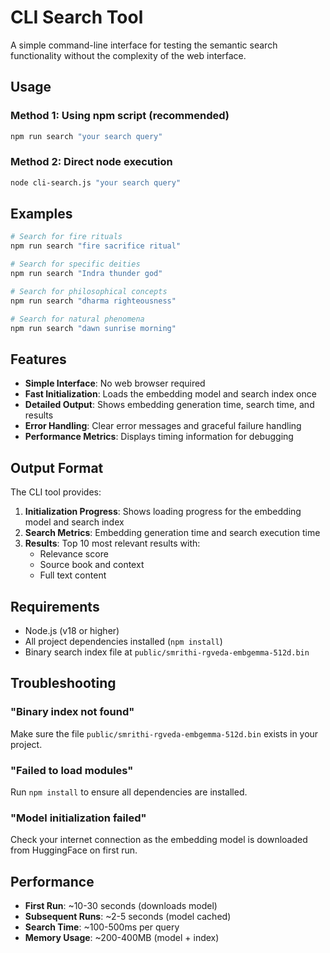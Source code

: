 # CLI Search Tool

A simple command-line interface for testing the semantic search functionality without the complexity of the web interface.

## Usage

### Method 1: Using npm script (recommended)
```bash
npm run search "your search query"
```

### Method 2: Direct node execution
```bash
node cli-search.js "your search query"
```

## Examples

```bash
# Search for fire rituals
npm run search "fire sacrifice ritual"

# Search for specific deities
npm run search "Indra thunder god"

# Search for philosophical concepts
npm run search "dharma righteousness"

# Search for natural phenomena
npm run search "dawn sunrise morning"
```

## Features

- **Simple Interface**: No web browser required
- **Fast Initialization**: Loads the embedding model and search index once
- **Detailed Output**: Shows embedding generation time, search time, and results
- **Error Handling**: Clear error messages and graceful failure handling
- **Performance Metrics**: Displays timing information for debugging

## Output Format

The CLI tool provides:
1. **Initialization Progress**: Shows loading progress for the embedding model and search index
2. **Search Metrics**: Embedding generation time and search execution time
3. **Results**: Top 10 most relevant results with:
   - Relevance score
   - Source book and context
   - Full text content

## Requirements

- Node.js (v18 or higher)
- All project dependencies installed (`npm install`)
- Binary search index file at `public/smrithi-rgveda-embgemma-512d.bin`

## Troubleshooting

### "Binary index not found"
Make sure the file `public/smrithi-rgveda-embgemma-512d.bin` exists in your project.

### "Failed to load modules"
Run `npm install` to ensure all dependencies are installed.

### "Model initialization failed"
Check your internet connection as the embedding model is downloaded from HuggingFace on first run.

## Performance

- **First Run**: ~10-30 seconds (downloads model)
- **Subsequent Runs**: ~2-5 seconds (model cached)
- **Search Time**: ~100-500ms per query
- **Memory Usage**: ~200-400MB (model + index)
